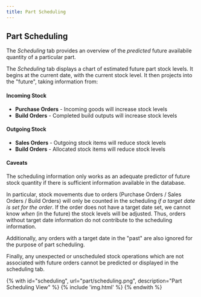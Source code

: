 ```yaml
---
title: Part Scheduling
---
```


## Part Scheduling


The *Scheduling* tab provides an overview of the *predicted* future availabile quantity of a particular part.

The *Scheduling* tab displays a chart of estimated future part stock levels. It begins at the current date, with the current stock level. It then projects into the "future", taking information from:

#### Incoming Stock

- **Purchase Orders** - Incoming goods will increase stock levels
- **Build Orders** - Completed build outputs will increase stock levels

#### Outgoing Stock

- **Sales Orders** - Outgoing stock items will reduce stock levels
- **Build Orders** - Allocated stock items will reduce stock levels

#### Caveats

The scheduling information only works as an adequate predictor of future stock quantity if there is sufficient information available in the database.

In particular, stock movements due to orders (Purchase Orders / Sales Orders / Build Orders) will only be counted in the scheduling *if a target date is set for the order*. If the order does not have a target date set, we cannot know *when* (in the future) the stock levels will be adjusted. Thus, orders without target date information do not contribute to the scheduling information.

Additionally, any orders with a target date in the "past" are also ignored for the purpose of part scheduling.

Finally, any unexpected or unscheduled stock operations which are not associated with future orders cannot be predicted or displayed in the scheduling tab.

{% with id="scheduling", url="part/scheduling.png", description="Part Scheduling View" %}
{% include 'img.html' %}
{% endwith %}
